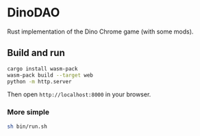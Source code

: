# DinoDAO

Rust implementation of the Dino Chrome game (with some mods).

## Build and run

```bash
cargo install wasm-pack
wasm-pack build --target web
python -m http.server
```

Then open `http://localhost:8000` in your browser.

### More simple

```bash
sh bin/run.sh
```